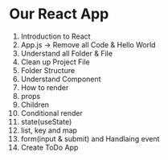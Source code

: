 # Our React App

1. Introduction to React
1. App.js -> Remove all Code & Hello World
1. Understand all Folder & File
1. Clean up Project File
1. Folder Structure 
1. Understand Component
1. How to render
1. props
1. Children
1. Conditional render
1. state(useState)
1. list, key and map
1. form(input & submit) and Handlaing event
1. Create ToDo App